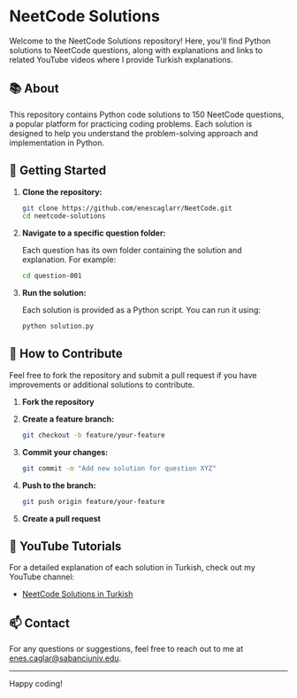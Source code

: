 # NeetCode Solutions

Welcome to the NeetCode Solutions repository! Here, you'll find Python solutions to NeetCode questions, along with explanations and links to related YouTube videos where I provide Turkish explanations.

## 📚 About

This repository contains Python code solutions to 150 NeetCode questions, a popular platform for practicing coding problems. Each solution is designed to help you understand the problem-solving approach and implementation in Python. 

## 🚀 Getting Started

1. **Clone the repository:**

    ```bash
    git clone https://github.com/enescaglarr/NeetCode.git
    cd neetcode-solutions
    ```

2. **Navigate to a specific question folder:**

    Each question has its own folder containing the solution and explanation. For example:

    ```bash
    cd question-001
    ```

3. **Run the solution:**

    Each solution is provided as a Python script. You can run it using:

    ```bash
    python solution.py
    ```

## 📝 How to Contribute

Feel free to fork the repository and submit a pull request if you have improvements or additional solutions to contribute.

1. **Fork the repository**
2. **Create a feature branch:**

    ```bash
    git checkout -b feature/your-feature
    ```

3. **Commit your changes:**

    ```bash
    git commit -m "Add new solution for question XYZ"
    ```

4. **Push to the branch:**

    ```bash
    git push origin feature/your-feature
    ```

5. **Create a pull request**

## 🎥 YouTube Tutorials

For a detailed explanation of each solution in Turkish, check out my YouTube channel:

- [NeetCode Solutions in Turkish](https://www.youtube.com/@enes-caglar)

## 📫 Contact

For any questions or suggestions, feel free to reach out to me at [enes.caglar@sabanciuniv.edu](mailto:enes.caglar@sabanciuniv.edu).

---

Happy coding!
